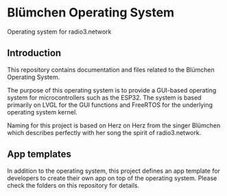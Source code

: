 # Blümchen Operating System
Operating system for radio3.network

## Introduction
This repository contains documentation and files related to the Blümchen Operating System.

The purpose of this operating system is to provide a GUI-based operating system for microcontrollers such as the ESP32. The system is based primarily on LVGL for the GUI functions and FreeRTOS for the underlying operating system kernel.

Naming for this project is based on Herz on Herz from the singer Blümchen which describes perfectly with her song the spirit of radio3.network.


## App templates
In addition to the operating system, this project defines an app template for developers to create their own app on top of the operating system. Please check the folders on this repository for details.


